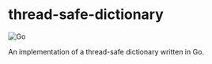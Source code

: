 # thread-safe-dictionary

![Go](https://github.com/theantichris/dictionary/workflows/Go/badge.svg)

An implementation of a thread-safe dictionary written in Go.
